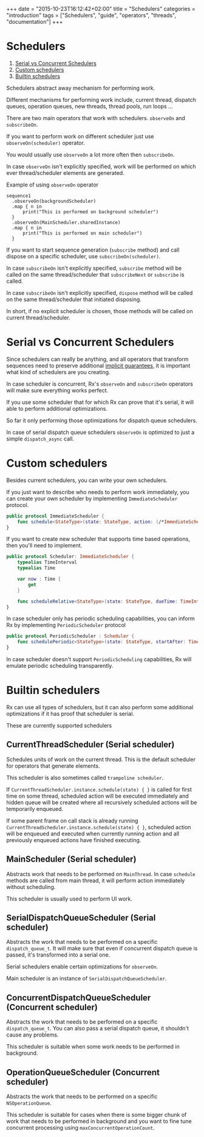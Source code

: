 +++
date = "2015-10-23T16:12:42+02:00"
title = "Schedulers"
categories = "introduction"
tags = ["Schedulers", "guide", "operators", "threads", "documentation"]
+++

Schedulers
==========

1. [Serial vs Concurrent Schedulers](#serial-vs-concurrent-schedulers)
1. [Custom schedulers](#custom-schedulers)
1. [Builtin schedulers](#builtin-schedulers)

Schedulers abstract away mechanism for performing work.

Different mechanisms for performing work include, current thread, dispatch queues, operation queues, new threads, thread pools, run loops ...

There are two main operators that work with schedulers. `observeOn` and `subscribeOn`.

If you want to perform work on different scheduler just use `observeOn(scheduler)` operator.

You would usually use `observeOn` a lot more often then `subscribeOn`.

In case `observeOn` isn't explicitly specified, work will be performed on which ever thread/scheduler elements are generated.

Example of using `observeOn` operator

```
sequence1
  .observeOn(backgroundScheduler)
  .map { n in
      print("This is performed on background scheduler")
  }
  .observeOn(MainScheduler.sharedInstance)
  .map { n in
      print("This is performed on main scheduler")
  }
```

If you want to start sequence generation (`subscribe` method) and call dispose on a specific scheduler, use `subscribeOn(scheduler)`.

In case `subscribeOn` isn't explicitly specified, `subscribe` method will be called on the same thread/scheduler that `subscribeNext` or `subscribe` is called.

In case `subscribeOn` isn't explicitly specified, `dispose` method will be called on the same thread/scheduler that initiated disposing.

In short, if no explicit scheduler is chosen, those methods will be called on current thread/scheduler.

# Serial vs Concurrent Schedulers

Since schedulers can really be anything, and all operators that transform sequences need to preserve additional [implicit guarantees](GettingStarted.md#implicit-observable-guarantees), it is important what kind of schedulers are you creating.

In case scheduler is concurrent, Rx's `observeOn` and `subscribeOn` operators will make sure everything works perfect.

If you use some scheduler that for which Rx can prove that it's serial, it will able to perform additional optimizations.

So far it only performing those optimizations for dispatch queue schedulers.

In case of serial dispatch queue schedulers `observeOn` is optimized to just a simple `dispatch_async` call.

# Custom schedulers

Besides current schedulers, you can write your own schedulers.

If you just want to describe who needs to perform work immediately, you can create your own scheduler by implementing `ImmediateScheduler` protocol.

```swift
public protocol ImmediateScheduler {
    func schedule<StateType>(state: StateType, action: (/*ImmediateScheduler,*/ StateType) -> RxResult<Disposable>) -> RxResult<Disposable>
}
```

If you want to create new scheduler that supports time based operations, then you'll need to implement.

```swift
public protocol Scheduler: ImmediateScheduler {
    typealias TimeInterval
    typealias Time

    var now : Time {
        get
    }

    func scheduleRelative<StateType>(state: StateType, dueTime: TimeInterval, action: (StateType) -> RxResult<Disposable>) -> RxResult<Disposable>
}
```

In case scheduler only has periodic scheduling capabilities, you can inform Rx by implementing `PeriodicScheduler` protocol

```swift
public protocol PeriodicScheduler : Scheduler {
    func schedulePeriodic<StateType>(state: StateType, startAfter: TimeInterval, period: TimeInterval, action: (StateType) -> StateType) -> RxResult<Disposable>
}
```

In case scheduler doesn't support `PeriodicScheduling` capabilities, Rx will emulate periodic scheduling transparently.

# Builtin schedulers

Rx can use all types of schedulers, but it can also perform some additional optimizations if it has proof that scheduler is serial.

These are currently supported schedulers

## CurrentThreadScheduler (Serial scheduler)

Schedules units of work on the current thread.
This is the default scheduler for operators that generate elements.

This scheduler is also sometimes called `trampoline scheduler`.

If `CurrentThreadScheduler.instance.schedule(state) { }` is called for first time on some thread, scheduled action will be executed immediately and hidden queue will be created where all recursively scheduled actions will be temporarily enqueued.

If some parent frame on call stack is already running `CurrentThreadScheduler.instance.schedule(state) { }`, scheduled action will be enqueued and executed when currently running action and all previously enqueued actions have finished executing.

## MainScheduler (Serial scheduler)

Abstracts work that needs to be performed on `MainThread`. In case `schedule` methods are called from main thread, it will perform action immediately without scheduling.

This scheduler is usually used to perform UI work.

## SerialDispatchQueueScheduler (Serial scheduler)

Abstracts the work that needs to be performed on a specific `dispatch_queue_t`. It will make sure that even if concurrent dispatch queue is passed, it's transformed into a serial one.

Serial schedulers enable certain optimizations for `observeOn`.

Main scheduler is an instance of `SerialDispatchQueueScheduler`.

## ConcurrentDispatchQueueScheduler (Concurrent scheduler)

Abstracts the work that needs to be performed on a specific `dispatch_queue_t`. You can also pass a serial dispatch queue, it shouldn't cause any problems.

This scheduler is suitable when some work needs to be performed in background.

## OperationQueueScheduler (Concurrent scheduler)

Abstracts the work that needs to be performed on a specific `NSOperationQueue`.

This scheduler is suitable for cases when there is some bigger chunk of work that needs to be performed in background and you want to fine tune concurrent processing using `maxConcurrentOperationCount`.
